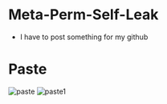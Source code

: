 # Meta-Perm-Self-Leak
* I have to post something for my github

# Paste
![paste](https://user-images.githubusercontent.com/128777963/227737163-96549270-540b-40c3-95e4-1ebfd66689c2.png)
![paste1](https://user-images.githubusercontent.com/128777963/227737164-4fa1ac35-4f1a-46ea-9af0-4f17c505c601.png)
